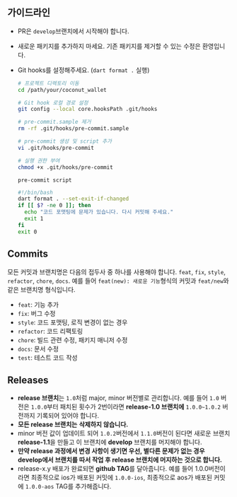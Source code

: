 ## 가이드라인

* PR은 `develop`브랜치에서 시작해야 합니다.
* 새로운 패키지를 추가하지 마세요. 기존 패키지를 제거할 수 있는 수정은 환영입니다.
* Git hooks를 설정해주세요. (`dart format .` 실행)
  ```bash
  # 프로젝트 디렉토리 이동
  cd /path/your/coconut_wallet
  
  # Git hook 로컬 경로 설정
  git config --local core.hooksPath .git/hooks

  # pre-commit.sample 제거
  rm -rf .git/hooks/pre-commit.sample

  # pre-commit 생성 및 script 추가
  vi .git/hooks/pre-commit

  # 실행 권한 부여
  chmod +x .git/hooks/pre-commit
  ```

  `pre-commit script`
  ```bash
  #!/bin/bash
  dart format . --set-exit-if-changed
  if [[ $? -ne 0 ]]; then
    echo "코드 포맷팅에 문제가 있습니다. 다시 커밋해 주세요."
    exit 1
  fi
  exit 0
  ```

## Commits

모든 커밋과 브랜치명은 다음의 접두사 중 하나를 사용해야 합니다. `feat`, `fix`, `style`, `refactor`, `chore`, `docs`. 예를 들어 `feat(new): 새로운 기능`형식의 커밋과 `feat/new`와 같은 브랜치명 형식입니다.

- `feat`: 기능 추가
- `fix`: 버그 수정
- `style`: 코드 포맷팅, 로직 변경이 없는 경우
- `refactor`: 코드 리팩토링
- `chore`: 빌드 관련 수정, 패키지 매니저 수정
- `docs`: 문서 수정
- `test`: 테스트 코드 작성

## Releases

- **release 브랜치**는 `1.0`처럼 major, minor 버전별로 관리합니다. 예를 들어 `1.0` 버전은 `1.0.0`부터 패치된 횟수가 2번이라면 **release-1.0 브랜치에** `1.0.0~1.0.2` 버전까지 기록되어 있어야 합니다.
- **모든 release 브랜치는** **삭제하지 않습니다.**
- minor 버전 값이 업데이트 되어 `1.0.2`버전에서 `1.1.0`버전이 된다면 새로운 브랜치 **release-1.1**을 만들고 이 브랜치에 **develop** 브랜치를 머지해야 합니다. 
- **만약 release 과정에서 변경 사항이 생기면 우선, 별다른 문제가 없는 경우 develop에서 브랜치를 따서 작업 후 release 브랜치에 머지하는 것으로 합니다.** 
- release-x.y 배포가 완료되면 **github TAG**를 달아줍니다. 예를 들어 1.0.0버전이라면 최종적으로 ios가 배포된 커밋에 `1.0.0-ios`, 최종적으로 aos가 배포된 커밋에 `1.0.0-aos` TAG를 추가해줍니다.
